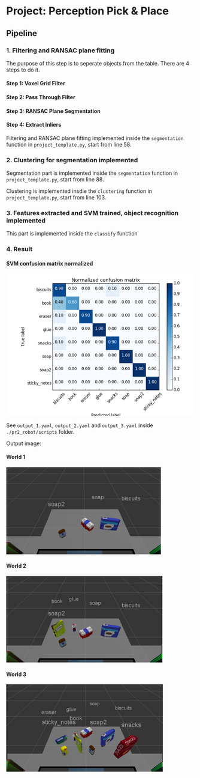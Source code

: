 # Project: Perception Pick & Place

[non-normalized]: ./misc/confusion_matrix_without_normalization.png
[normalized]: ./misc/confusion_matrix_with_normalization.png
[output1]: ./misc/output1.png
[output2]: ./misc/output2.png
[output3]: ./misc/output3.png

## Pipeline

### 1. Filtering and RANSAC plane fitting

The purpose of this step is to seperate objects from the table. There are 4 steps to do it.

#### Step 1: Voxel Grid Filter

#### Step 2: Pass Through Filter

#### Step 3: RANSAC Plane Segmentation

#### Step 4: Extract Inliers

Filtering and RANSAC plane fitting implemented inside the `segmentation` function in `project_template.py`, start from line 58.



### 2. Clustering for segmentation implemented

Segmentation part is implemented inside the `segmentation` function in `project_template.py`, start from line 88.

Clustering is implemented insdie the `clustering` function in `project_template.py`, start from line 103.

### 3. Features extracted and SVM trained,  object recognition implemented

This part is implemented inside the `classify` function

### 4. Result

#### SVM confusion matrix normalized

![matrix][normalized]

See `output_1.yaml`, `output_2.yaml` and `output_3.yaml` inside `./pr2_robot/scripts` folder.

Output image:

#### World 1

![world1][output1]

#### World 2

![world2][output2]

#### World 3

![world3][output3]
